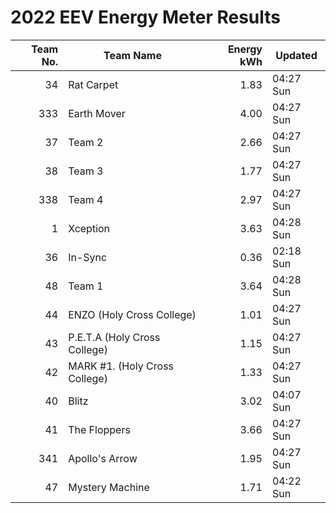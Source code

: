 # 2022 EEV Energy Meter Results
|Team No.|Team Name|Energy kWh|Updated|
|---:|---|---:|---|
|34|Rat Carpet|1.83|04:27 Sun|
|333|Earth Mover|4.00|04:27 Sun|
|37|Team 2|2.66|04:27 Sun|
|38|Team 3|1.77|04:27 Sun|
|338|Team 4|2.97|04:27 Sun|
|1|Xception|3.63|04:28 Sun|
|36|In-Sync|0.36|02:18 Sun|
|48|Team 1|3.64|04:28 Sun|
|44|ENZO (Holy Cross College)|1.01|04:27 Sun|
|43|P.E.T.A (Holy Cross College)|1.15|04:27 Sun|
|42|MARK #1. (Holy Cross College)|1.33|04:27 Sun|
|40|Blitz|3.02|04:07 Sun|
|41|The Floppers|3.66|04:27 Sun|
|341|Apollo's Arrow|1.95|04:27 Sun|
|47|Mystery Machine|1.71|04:22 Sun|
